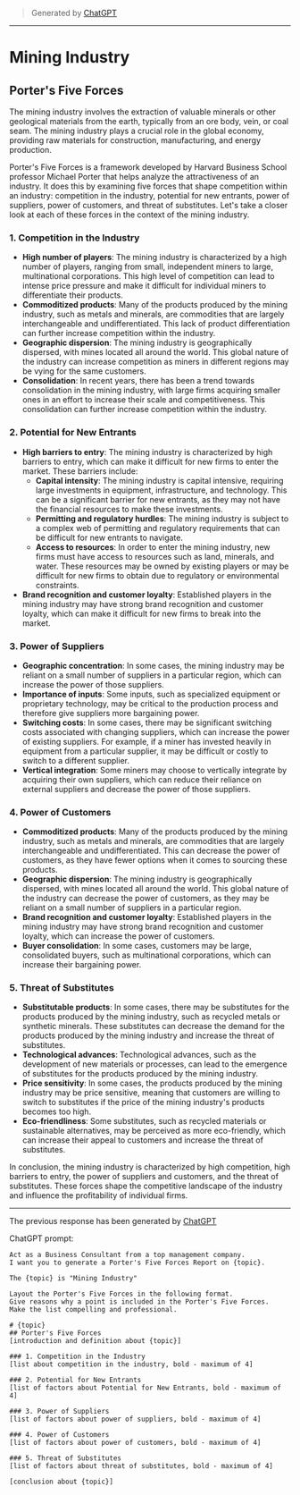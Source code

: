 
> Generated by [ChatGPT](https://chat.openai.com/chat)

-----

# Mining Industry
## Porter's Five Forces

The mining industry involves the extraction of valuable minerals or other geological materials from the earth, typically from an ore body, vein, or coal seam. The mining industry plays a crucial role in the global economy, providing raw materials for construction, manufacturing, and energy production.

Porter's Five Forces is a framework developed by Harvard Business School professor Michael Porter that helps analyze the attractiveness of an industry. It does this by examining five forces that shape competition within an industry: competition in the industry, potential for new entrants, power of suppliers, power of customers, and threat of substitutes. Let's take a closer look at each of these forces in the context of the mining industry.

### 1. Competition in the Industry
* **High number of players**: The mining industry is characterized by a high number of players, ranging from small, independent miners to large, multinational corporations. This high level of competition can lead to intense price pressure and make it difficult for individual miners to differentiate their products.
* **Commoditized products**: Many of the products produced by the mining industry, such as metals and minerals, are commodities that are largely interchangeable and undifferentiated. This lack of product differentiation can further increase competition within the industry.
* **Geographic dispersion**: The mining industry is geographically dispersed, with mines located all around the world. This global nature of the industry can increase competition as miners in different regions may be vying for the same customers.
* **Consolidation**: In recent years, there has been a trend towards consolidation in the mining industry, with large firms acquiring smaller ones in an effort to increase their scale and competitiveness. This consolidation can further increase competition within the industry.

### 2. Potential for New Entrants
* **High barriers to entry**: The mining industry is characterized by high barriers to entry, which can make it difficult for new firms to enter the market. These barriers include:
  * **Capital intensity**: The mining industry is capital intensive, requiring large investments in equipment, infrastructure, and technology. This can be a significant barrier for new entrants, as they may not have the financial resources to make these investments.
  * **Permitting and regulatory hurdles**: The mining industry is subject to a complex web of permitting and regulatory requirements that can be difficult for new entrants to navigate.
  * **Access to resources**: In order to enter the mining industry, new firms must have access to resources such as land, minerals, and water. These resources may be owned by existing players or may be difficult for new firms to obtain due to regulatory or environmental constraints.
* **Brand recognition and customer loyalty**: Established players in the mining industry may have strong brand recognition and customer loyalty, which can make it difficult for new firms to break into the market.

### 3. Power of Suppliers

* **Geographic concentration**: In some cases, the mining industry may be reliant on a small number of suppliers in a particular region, which can increase the power of those suppliers.
* **Importance of inputs**: Some inputs, such as specialized equipment or proprietary technology, may be critical to the production process and therefore give suppliers more bargaining power.
* **Switching costs**: In some cases, there may be significant switching costs associated with changing suppliers, which can increase the power of existing suppliers. For example, if a miner has invested heavily in equipment from a particular supplier, it may be difficult or costly to switch to a different supplier.
* **Vertical integration**: Some miners may choose to vertically integrate by acquiring their own suppliers, which can reduce their reliance on external suppliers and decrease the power of those suppliers.

### 4. Power of Customers

* **Commoditized products**: Many of the products produced by the mining industry, such as metals and minerals, are commodities that are largely interchangeable and undifferentiated. This can decrease the power of customers, as they have fewer options when it comes to sourcing these products.
* **Geographic dispersion**: The mining industry is geographically dispersed, with mines located all around the world. This global nature of the industry can decrease the power of customers, as they may be reliant on a small number of suppliers in a particular region.
* **Brand recognition and customer loyalty**: Established players in the mining industry may have strong brand recognition and customer loyalty, which can increase the power of customers.
* **Buyer consolidation**: In some cases, customers may be large, consolidated buyers, such as multinational corporations, which can increase their bargaining power.

### 5. Threat of Substitutes

* **Substitutable products**: In some cases, there may be substitutes for the products produced by the mining industry, such as recycled metals or synthetic minerals. These substitutes can decrease the demand for the products produced by the mining industry and increase the threat of substitutes.
* **Technological advances**: Technological advances, such as the development of new materials or processes, can lead to the emergence of substitutes for the products produced by the mining industry.
* **Price sensitivity**: In some cases, the products produced by the mining industry may be price sensitive, meaning that customers are willing to switch to substitutes if the price of the mining industry's products becomes too high.
* **Eco-friendliness**: Some substitutes, such as recycled materials or sustainable alternatives, may be perceived as more eco-friendly, which can increase their appeal to customers and increase the threat of substitutes.

In conclusion, the mining industry is characterized by high competition, high barriers to entry, the power of suppliers and customers, and the threat of substitutes. These forces shape the competitive landscape of the industry and influence the profitability of individual firms.

-----

The previous response has been generated by [ChatGPT](https://chat.openai.com/chat)

ChatGPT prompt: 

```
Act as a Business Consultant from a top management company. 
I want you to generate a Porter's Five Forces Report on {topic}.

The {topic} is "Mining Industry"

Layout the Porter's Five Forces in the following format. 
Give reasons why a point is included in the Porter's Five Forces. 
Make the list compelling and professional.
 
# {topic}
## Porter's Five Forces
[introduction and definition about {topic}]
 
### 1. Competition in the Industry 
[list about competition in the industry, bold - maximum of 4] 
 
### 2. Potential for New Entrants 
[list of factors about Potential for New Entrants, bold - maximum of 4] 
 
### 3. Power of Suppliers
[list of factors about power of suppliers, bold - maximum of 4]
 
### 4. Power of Customers
[list of factors about power of customers, bold - maximum of 4]
 
### 5. Threat of Substitutes 
[list of factors about threat of substitutes, bold - maximum of 4]
 
[conclusion about {topic}]
```


